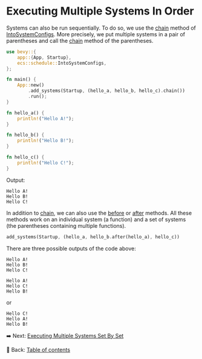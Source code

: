 # Executing Multiple Systems In Order

Systems can also be run sequentially.
To do so, we use the [chain](https://docs.rs/bevy/latest/bevy/ecs/prelude/trait.IntoSystemConfigs.html#method.chain) method of [IntoSystemConfigs](https://docs.rs/bevy/latest/bevy/ecs/prelude/trait.IntoSystemConfigs.html).
More precisely, we put multiple systems in a pair of parentheses and call the [chain](https://docs.rs/bevy/latest/bevy/ecs/prelude/trait.IntoSystemConfigs.html#method.chain) method of the parentheses.

```rust
use bevy::{
    app::{App, Startup},
    ecs::schedule::IntoSystemConfigs,
};

fn main() {
    App::new()
        .add_systems(Startup, (hello_a, hello_b, hello_c).chain())
        .run();
}

fn hello_a() {
    println!("Hello A!");
}

fn hello_b() {
    println!("Hello B!");
}

fn hello_c() {
    println!("Hello C!");
}
```

Output:

```text
Hello A!
Hello B!
Hello C!
```

In addition to [chain](https://docs.rs/bevy/latest/bevy/ecs/prelude/trait.IntoSystemConfigs.html#method.chain), we can also use the [before](https://docs.rs/bevy/latest/bevy/ecs/prelude/trait.IntoSystemConfigs.html#method.before) or [after](https://docs.rs/bevy/latest/bevy/ecs/prelude/trait.IntoSystemConfigs.html#method.after) methods.
All these methods work on an individual system (a function) and a set of systems (the parentheses containing multiple functions).

```rust
add_systems(Startup, (hello_a, hello_b.after(hello_a), hello_c))
```

There are three possible outputs of the code above:

```text
Hello A!
Hello B!
Hello C!
```

```text
Hello A!
Hello C!
Hello B!
```

or

```text
Hello C!
Hello A!
Hello B!
```

:arrow_right:  Next: [Executing Multiple Systems Set By Set](./executing_multiple_systems_set_by_set.md)

:blue_book: Back: [Table of contents](./../README.md)

